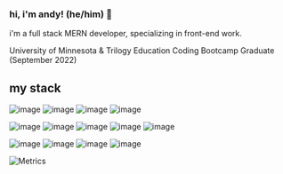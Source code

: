 ### hi, i'm andy! (he/him) 👋
i'm a full stack MERN developer, specializing in front-end work.

University of Minnesota & Trilogy Education Coding Bootcamp Graduate (September 2022)

## my stack
 ![image](https://img.shields.io/badge/HTML5-E34F26?style=for-the-badge&logo=html5&logoColor=white)
 ![image](https://img.shields.io/badge/JavaScript-323330?style=for-the-badge&logo=javascript&logoColor=F7DF1E)
 ![image](https://img.shields.io/badge/CSS3-1572B6?style=for-the-badge&logo=css3&logoColor=whit)
 ![image](https://img.shields.io/badge/React-20232A?style=for-the-badge&logo=react&logoColor=61DAF)

 
 ![image](https://img.shields.io/badge/json-5E5C5C?style=for-the-badge&logo=json&logoColor=whit)
  ![image](https://img.shields.io/badge/MongoDB-4EA94B?style=for-the-badge&logo=mongodb&logoColor=white)
 ![image](https://img.shields.io/badge/Apollo%20GraphQL-311C87?&style=for-the-badge&logo=Apollo%20GraphQL&logoColor=white)
 ![image](https://img.shields.io/badge/MySQL-005C84?style=for-the-badge&logo=mysql&logoColor=white)
 ![image](https://img.shields.io/badge/Sequelize-52B0E7?style=for-the-badge&logo=Sequelize&logoColor=white)

![image](https://img.shields.io/badge/Node.js-339933?style=for-the-badge&logo=nodedotjs&logoColor=white)
 ![image](https://img.shields.io/badge/Heroku-430098?style=for-the-badge&logo=heroku&logoColor=white)
 ![image](https://img.shields.io/badge/npm-CB3837?style=for-the-badge&logo=npm&logoColor=white)
![image](	https://img.shields.io/badge/GitHub%20Pages-222222?style=for-the-badge&logo=GitHub%20Pages&logoColor=white)

![Metrics](https://metrics.lecoq.io/kattni?template=classic&languages=1&achievements=1¬able=1&base.indepth=false&base.hireable=false&languages.limit=8&languages.threshold=0%25&languages.other=false&languages.colors=github&languages.sections=most-used&languages.indepth=false&languages.analysis.timeout=15&languages.categories=markup%2C%20programming&languages.recent.categories=markup%2C%20programming&languages.recent.load=300&languages.recent.days=14&achievements.threshold=C&achievements.secrets=true&achievements.display=detailed&achievements.limit=0¬able.from=organization¬able.repositories=false¬able.indepth=false¬able.types=commit&config.timezone=America%2FNew%20York)




